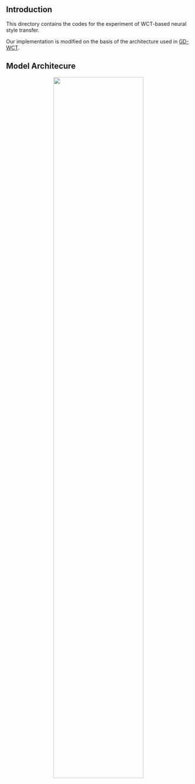 ## Introduction

This directory contains the codes for the experiment of WCT-based neural style transfer. 

Our implementation is modified on the basis of the architecture used in [GD-WCT](https://github.com/WonwoongCho/GDWCT).

## Model Architecure

<div align=center><img src="style transfer.png" width="70%"/></div>


